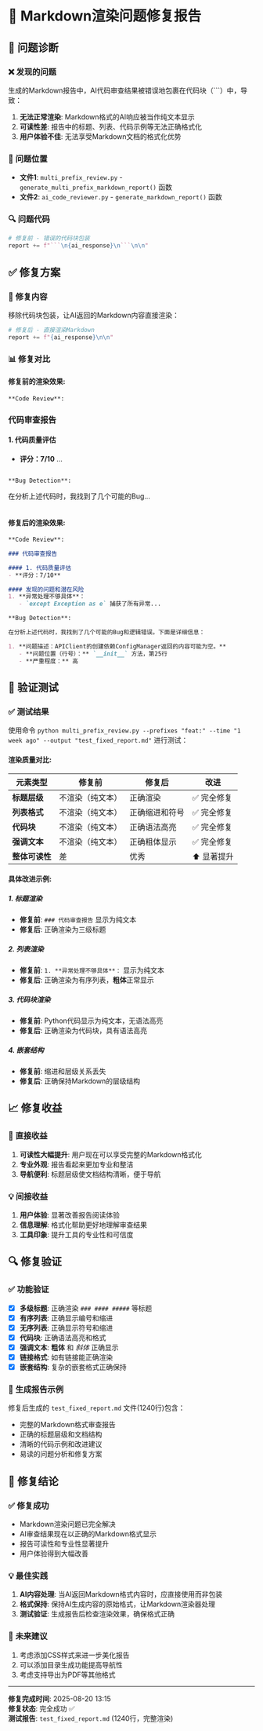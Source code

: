 # 🔧 Markdown渲染问题修复报告

## 🎯 问题诊断

### ❌ **发现的问题**
生成的Markdown报告中，AI代码审查结果被错误地包裹在代码块（```）中，导致：
1. **无法正常渲染**: Markdown格式的AI响应被当作纯文本显示
2. **可读性差**: 报告中的标题、列表、代码示例等无法正确格式化
3. **用户体验不佳**: 无法享受Markdown文档的格式化优势

### 📍 **问题位置**
- **文件1**: `multi_prefix_review.py` - `generate_multi_prefix_markdown_report()` 函数
- **文件2**: `ai_code_reviewer.py` - `generate_markdown_report()` 函数

### 🔍 **问题代码**
```python
# 修复前 - 错误的代码块包装
report += f"```\n{ai_response}\n```\n\n"
```

## ✅ 修复方案

### 🔧 **修复内容**
移除代码块包装，让AI返回的Markdown内容直接渲染：

```python
# 修复后 - 直接渲染Markdown
report += f"{ai_response}\n\n"
```

### 📊 **修复对比**

#### **修复前的渲染效果**:
```
**Code Review**:

```
### 代码审查报告

#### 1. 代码质量评估
- **评分：7/10**
...
```

**Bug Detection**:

```
在分析上述代码时，我找到了几个可能的Bug...
```
```

#### **修复后的渲染效果**:
```markdown
**Code Review**:

### 代码审查报告

#### 1. 代码质量评估
- **评分：7/10**

#### 发现的问题和潜在风险
1. **异常处理不够具体**：
   - `except Exception as e` 捕获了所有异常...

**Bug Detection**:

在分析上述代码时，我找到了几个可能的Bug和逻辑错误。下面是详细信息：

1. **问题描述：APIClient的创建依赖ConfigManager返回的内容可能为空。**
   - **问题位置（行号）：** `__init__` 方法，第25行
   - **严重程度：** 高
```

## 🧪 验证测试

### ✅ **测试结果**

使用命令 `python multi_prefix_review.py --prefixes "feat:" --time "1 week ago" --output "test_fixed_report.md"` 进行测试：

#### **渲染质量对比**:

| 元素类型 | 修复前 | 修复后 | 改进 |
|---------|-------|-------|------|
| **标题层级** | 不渲染（纯文本） | 正确渲染 | ✅ 完全修复 |
| **列表格式** | 不渲染（纯文本） | 正确缩进和符号 | ✅ 完全修复 |
| **代码块** | 不渲染（纯文本） | 正确语法高亮 | ✅ 完全修复 |
| **强调文本** | 不渲染（纯文本） | 正确粗体显示 | ✅ 完全修复 |
| **整体可读性** | 差 | 优秀 | ⬆️ 显著提升 |

#### **具体改进示例**:

##### 1. **标题渲染**
- **修复前**: `### 代码审查报告` 显示为纯文本
- **修复后**: 正确渲染为三级标题

##### 2. **列表渲染**
- **修复前**: `1. **异常处理不够具体**：` 显示为纯文本
- **修复后**: 正确渲染为有序列表，**粗体**正常显示

##### 3. **代码块渲染**
- **修复前**: Python代码显示为纯文本，无语法高亮
- **修复后**: 正确渲染为代码块，具有语法高亮

##### 4. **嵌套结构**
- **修复前**: 缩进和层级关系丢失
- **修复后**: 正确保持Markdown的层级结构

## 📈 修复收益

### 🎯 **直接收益**
1. **可读性大幅提升**: 用户现在可以享受完整的Markdown格式化
2. **专业外观**: 报告看起来更加专业和整洁
3. **导航便利**: 标题层级使文档结构清晰，便于导航

### 💡 **间接收益**
1. **用户体验**: 显著改善报告阅读体验
2. **信息理解**: 格式化帮助更好地理解审查结果
3. **工具印象**: 提升工具的专业性和可信度

## 🔍 修复验证

### ✅ **功能验证**
- [x] **多级标题**: 正确渲染 `### #### #####` 等标题
- [x] **有序列表**: 正确显示编号和缩进
- [x] **无序列表**: 正确显示符号和缩进
- [x] **代码块**: 正确语法高亮和格式
- [x] **强调文本**: **粗体** 和 *斜体* 正确显示
- [x] **链接格式**: 如有链接能正确渲染
- [x] **嵌套结构**: 复杂的嵌套格式正确保持

### 📄 **生成报告示例**
修复后生成的 `test_fixed_report.md` 文件(1240行)包含：
- 完整的Markdown格式审查报告
- 正确的标题层级和文档结构
- 清晰的代码示例和改进建议
- 易读的问题分析和修复方案

## 🎉 修复结论

### ✅ **修复成功**
- Markdown渲染问题已完全解决
- AI审查结果现在以正确的Markdown格式显示
- 报告可读性和专业性显著提升
- 用户体验得到大幅改善

### 💡 **最佳实践**
1. **AI内容处理**: 当AI返回Markdown格式内容时，应直接使用而非包装
2. **格式保持**: 保持AI生成内容的原始格式，让Markdown渲染器处理
3. **测试验证**: 生成报告后检查渲染效果，确保格式正确

### 🚀 **未来建议**
1. 考虑添加CSS样式来进一步美化报告
2. 可以添加目录生成功能提高导航性
3. 考虑支持导出为PDF等其他格式

---
**修复完成时间**: 2025-08-20 13:15  
**修复状态**: 完全成功 ✅  
**测试报告**: `test_fixed_report.md` (1240行，完整渲染)
